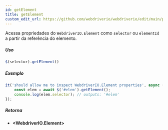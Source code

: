 ```yaml
---
id: getElement
title: getElement
custom_edit_url: https://github.com/webdriverio/webdriverio/edit/main/packages/webdriverio/src/commands/element/getElement.ts
---
```


Acessa propriedades do `WebdriverIO.Element` como `selector` ou `elementId` a partir da referência do elemento.

##### Uso

```js
$(selector).getElement()
```

##### Exemplo

```ts title="getElement.ts"
it('should allow me to inspect WebdriverIO.Element properties', async () => {
    const elem = await $('#elem').getElement();
    console.log(elem.selector); // outputs: '#elem'
});
```

##### Retorna

- **&lt;WebdriverIO.Element&gt;**